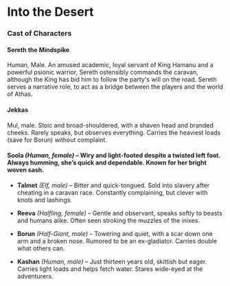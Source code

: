 # Into the Desert
### Cast of Characters
#### Sereth the Mindspike
Human, Male.  An amused academic, loyal servant of King Hamanu and a powerful psionic warrior, Sereth ostensibly commands the caravan, although the King has bid him to follow the party's will on the road.  Sereth serves a narrative role, to act as a bridge between the players and the world of Athas.

#### Jekkas
Mul, male. Stoic and broad-shouldered, with a shaven head and branded cheeks. Rarely speaks, but observes everything. Carries the heaviest loads (save for Borun) without complaint.

####   **Soola** _(Human, female)_ – Wiry and light-footed despite a twisted left foot. Always humming, she’s quick and dependable. Known for her bright woven sash.
    
-   **Talmet** _(Elf, male)_ – Bitter and quick-tongued. Sold into slavery after cheating in a caravan race. Constantly complaining, but clever with knots and lashings.
    
-   **Reeva** _(Halfling, female)_ – Gentle and observant, speaks softly to beasts and humans alike. Often seen stroking the muzzles of the inixes.
    
-   **Borun** _(Half-Giant, male)_ – Towering and quiet, with a scar down one arm and a broken nose. Rumored to be an ex-gladiator. Carries double what others can.
    
-   **Kashan** _(Human, male)_ – Just thirteen years old, skittish but eager. Carries light loads and helps fetch water. Stares wide-eyed at the adventurers.





<!--stackedit_data:
eyJoaXN0b3J5IjpbMzQ2MDMzNjI3LDE5NDc3NDU0NzJdfQ==
-->
